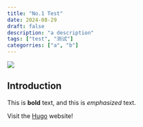 ```yaml
---
title: "No.1 Test"
date: 2024-08-29
draft: false
description: "a description"
tags: ["test", "测试"]
categorries: ["a", "b"]
---
```

![](https://pic.xiaozhangstu.com/i/2024/03/20/65f9c4b96ae8e.jpg)

## Introduction

This is **bold** text, and this is *emphasized* text.

Visit the [Hugo](https://gohugo.io) website!
